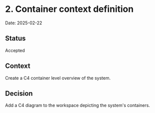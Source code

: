# 2. Container context definition

Date: 2025-02-22

## Status

Accepted

## Context

Create a C4 container level overview of the system.

## Decision

Add a C4 diagram to the workspace depicting the system's containers.
